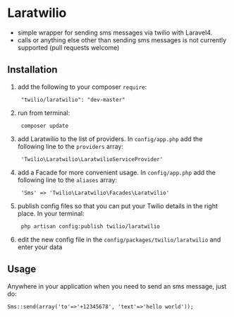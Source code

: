 # Laratwilio
* simple wrapper for sending sms messages via twilio with Laravel4.
* calls or anything else other than sending sms messages is not currently supported (pull requests welcome)

## Installation
1. add the following to your composer `require`:

        "twilio/laratwilio": "dev-master"

2. run from terminal:

        composer update

3. add Laratwilio to the list of providers. In `config/app.php` add the following line to the `providers` array:

        'Twilio\Laratwilio\LaratwilioServiceProvider'

4. add a Facade for more convenient usage. In `config/app.php` add the following line to the `aliases` array:

        'Sms' => 'Twilio\Laratwilio\Facades\Laratwilio'

5. publish config files so that you can put your Twilio details in the right place. In your terminal:

        php artisan config:publish twilio/laratwilio

6. edit the new config file in the `config/packages/twilio/laratwilio` and enter your data

## Usage
Anywhere in your application when you need to send an sms message, just do:

    Sms::send(array('to'=>'+12345678', 'text'=>'hello world'));
